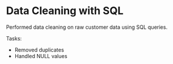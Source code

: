 # Data Cleaning with SQL

Performed data cleaning on raw customer data using SQL queries.

Tasks:
- Removed duplicates
- Handled NULL values